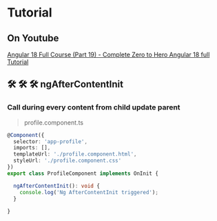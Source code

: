 # Tutorial

## On Youtube

[Angular 18 Full Course (Part 19) - Complete Zero to Hero Angular 18 full Tutorial](https://www.youtube.com/watch?v=7mtAFR1g_M0&list=PLG6SdLSnBhdWj797VAEvABNYIBEaVQnfF&index=12)  


## 🛠️ 🛠️ 🛠️  ngAfterContentInit
### Call during every content from child update parent




> profile.component.ts

```ts
@Component({
  selector: 'app-profile',
  imports: [],
  templateUrl: './profile.component.html',
  styleUrl: './profile.component.css'
})
export class ProfileComponent implements OnInit {

  ngAfterContentInit(): void {
    console.log('Ng AfterContentInit triggered');
  }
  
}
```  
